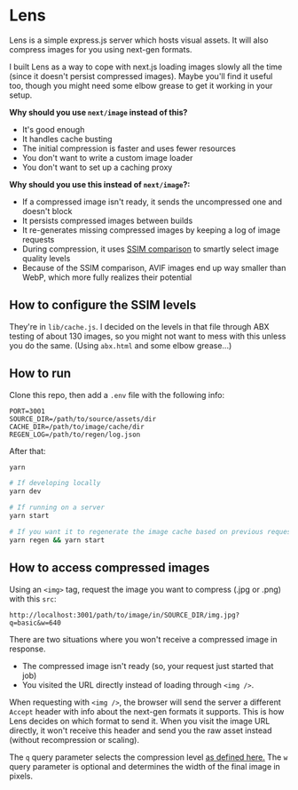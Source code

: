 # Lens

Lens is a simple express.js server which hosts visual assets. It will also compress images for you using next-gen formats.

I built Lens as a way to cope with next.js loading images slowly all the time (since it doesn't persist compressed images). Maybe you'll find it useful too, though you might need some elbow grease to get it working in your setup.

**Why should you use `next/image` instead of this?**

- It's good enough
- It handles cache busting
- The initial compression is faster and uses fewer resources
- You don't want to write a custom image loader
- You don't want to set up a caching proxy

**Why should you use this instead of `next/image`?:**

- If a compressed image isn't ready, it sends the uncompressed one and doesn't block
- It persists compressed images between builds
- It re-generates missing compressed images by keeping a log of image requests
- During compression, it uses [SSIM comparison](https://en.wikipedia.org/wiki/Structural_similarity) to smartly select image quality levels
- Because of the SSIM comparison, AVIF images end up way smaller than WebP, which more fully realizes their potential

## How to configure the SSIM levels

They're in `lib/cache.js`. I decided on the levels in that file through ABX testing of about 130 images, so you might not want to mess with this unless you do the same. (Using `abx.html` and some elbow grease...)

## How to run

Clone this repo, then add a `.env` file with the following info:

```
PORT=3001
SOURCE_DIR=/path/to/source/assets/dir
CACHE_DIR=/path/to/image/cache/dir
REGEN_LOG=/path/to/regen/log.json
```

After that:

```zsh
yarn

# If developing locally
yarn dev

# If running on a server
yarn start

# If you want it to regenerate the image cache based on previous requests
yarn regen && yarn start
```

## How to access compressed images

Using an `<img>` tag, request the image you want to compress (.jpg or .png) with this `src`:

`http://localhost:3001/path/to/image/in/SOURCE_DIR/img.jpg?q=basic&w=640`

There are two situations where you won't receive a compressed image in response.

- The compressed image isn't ready (so, your request just started that job)
- You visited the URL directly instead of loading through `<img />`.

When requesting with `<img />`, the browser will send the server a different `Accept` header with info about the next-gen formats it supports. This is how Lens decides on which format to send it. When you visit the image URL directly, it won't receive this header and send you the raw asset instead (without recompression or scaling).

The `q` query parameter selects the compression level [as defined here.](#how-to-configure-the-ssim-levels)
The `w` query parameter is optional and determines the width of the final image in pixels.
